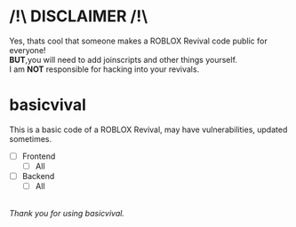 # /!\ DISCLAIMER /!\
Yes, thats cool that someone makes a ROBLOX Revival code public for everyone!<br>
<strong>BUT</strong>,you will need to add joinscripts and other things yourself.<br>
I am <strong>NOT</strong> responsible for hacking into your revivals.<br>

# basicvival
This is a basic code of a ROBLOX Revival, may have vulnerabilities, updated sometimes.<br>
- [ ] Frontend
    - [ ] All
- [ ] Backend
    - [ ] All

<br>
<i>Thank you for using basicvival.</i>
